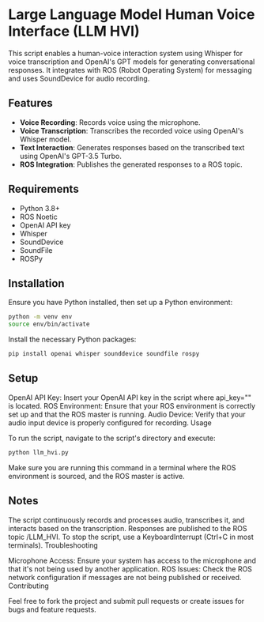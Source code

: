 # Large Language Model Human Voice Interface (LLM HVI)

This script enables a human-voice interaction system using Whisper for voice transcription and OpenAI's GPT models for generating conversational responses. It integrates with ROS (Robot Operating System) for messaging and uses SoundDevice for audio recording.

## Features

- **Voice Recording**: Records voice using the microphone.
- **Voice Transcription**: Transcribes the recorded voice using OpenAI's Whisper model.
- **Text Interaction**: Generates responses based on the transcribed text using OpenAI's GPT-3.5 Turbo.
- **ROS Integration**: Publishes the generated responses to a ROS topic.

## Requirements

- Python 3.8+
- ROS Noetic
- OpenAI API key
- Whisper
- SoundDevice
- SoundFile
- ROSPy

## Installation

Ensure you have Python installed, then set up a Python environment:

```bash
python -m venv env
source env/bin/activate
```

Install the necessary Python packages:

```bash
pip install openai whisper sounddevice soundfile rospy
```

## Setup

OpenAI API Key: Insert your OpenAI API key in the script where api_key="" is located.
ROS Environment: Ensure that your ROS environment is correctly set up and that the ROS master is running.
Audio Device: Verify that your audio input device is properly configured for recording.
Usage

To run the script, navigate to the script's directory and execute:

```bash
python llm_hvi.py
```

Make sure you are running this command in a terminal where the ROS environment is sourced, and the ROS master is active.

## Notes

The script continuously records and processes audio, transcribes it, and interacts based on the transcription.
Responses are published to the ROS topic /LLM_HVI.
To stop the script, use a KeyboardInterrupt (Ctrl+C in most terminals).
Troubleshooting

Microphone Access: Ensure your system has access to the microphone and that it's not being used by another application.
ROS Issues: Check the ROS network configuration if messages are not being published or received.
Contributing

Feel free to fork the project and submit pull requests or create issues for bugs and feature requests.




